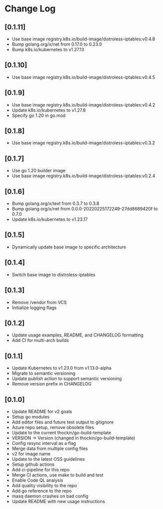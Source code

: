 # Change Log

## [0.1.11]

* Use base image registry.k8s.io/build-image/distroless-iptables:v0.4.8
* Bump golang.org/x/net from 0.17.0 to 0.23.0
* Bump k8s.io/kubernetes to v1.27.13

## [0.1.10]

* Use base image registry.k8s.io/build-image/distroless-iptables:v0.4.5

## [0.1.9]

* Use base image registry.k8s.io/build-image/distroless-iptables:v0.4.2
* Update k8s.io/kubernetes to v1.27.8
* Specify go 1.20 in go.mod

## [0.1.8]

* Use base image registry.k8s.io/build-image/distroless-iptables:v0.3.2

## [0.1.7]

* Use go 1.20 builder image
* Use base image registry.k8s.io/build-image/distroless-iptables:v0.2.4

## [0.1.6]

* Bump golang.org/x/text from 0.3.7 to 0.3.8
* Bump golang.org/x/net from 0.0.0-20220225172249-27dd8689420f to 0.7.0
* Update k8s.io/kubernetes to v1.23.17

## [0.1.5]

* Dynamically update base image to specific architecture

## [0.1.4]

* Switch base image to distroless-iptables

## [0.1.3]

* Remove /vendor from VCS
* Initialize logging flags

## [0.1.2]

* Update usage examples, README, and CHANGELOG formatting
* Add CI for multi-arch builds

## [0.1.1]

* Update Kubernetes to v1.23.0 from v1.13.0-alpha
* Migrate to semantic versioning
* Update publish action to support semantic versioning
* Remove version prefix in CHANGELOG

## [0.1.0]

* Update README for v2 goals
* Setup go modules
* Add editor files and future test output to gitignore
* Azure repo setup, remove obsolete files
* Update to the current thockin/go-build-template
* VERSION -> Version (changed in thockin/go-build-template)
* Config resync interval as a flag
* Merge data from multiple config files
* v2 for image name
* Update to the latest OSS guidelines
* Setup github actions
* Add ci-pipeline for this repo
* Merge CI actions, use make to build and test
* Enable Code QL analysis
* Add quality visibility to the repo
* Add go reference to the repo
* masq daemon crashes on bad config
* Update README with new usage instructions
